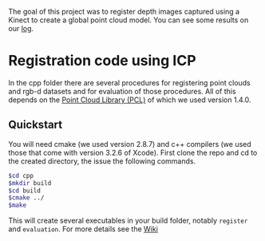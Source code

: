 The goal of this project was to register depth images captured using a Kinect to create a global point cloud model. You can see some results on our [log](https://github.com/cvanweelden/ICP-Project/wiki/ResearchLog).

# Registration code using ICP

In the cpp folder there are several procedures for registering point clouds and rgb-d datasets and for evaluation of those procedures. All of this depends on the [Point Cloud Library (PCL)](http://pointclouds.org/) of which we used version 1.4.0. 

## Quickstart

You will need cmake (we used version 2.8.7) and c++ compilers (we used those that come with version 3.2.6 of Xcode). First clone the repo and cd to the created directory, the issue the following commands.
```bash
$cd cpp
$mkdir build
$cd build
$cmake ../
$make
```
This will create several executables in your build folder, notably `register` and `evaluation`. For more details see the [Wiki](https://github.com/cvanweelden/ICP-Project/wiki)